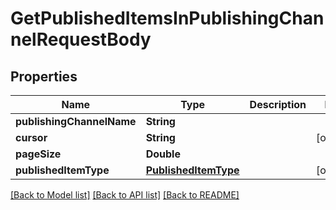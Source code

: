 # GetPublishedItemsInPublishingChannelRequestBody

## Properties
Name | Type | Description | Notes
------------ | ------------- | ------------- | -------------
**publishingChannelName** | **String** |  | 
**cursor** | **String** |  | [optional] 
**pageSize** | **Double** |  | 
**publishedItemType** | [**PublishedItemType**](PublishedItemType.md) |  | [optional] 

[[Back to Model list]](../README.md#documentation-for-models) [[Back to API list]](../README.md#documentation-for-api-endpoints) [[Back to README]](../README.md)


